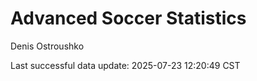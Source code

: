 # Advanced Soccer Statistics
Denis Ostroushko

<!-- gfm -->

Last successful data update: 2025-07-23 12:20:49 CST
